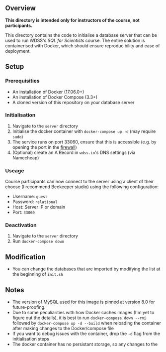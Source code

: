## Overview

**This directory is intended only for instructors of the course, not participants.**

This directory contains the code to initialise a database server that can be used to run WDSS's _SQL for Scientists_ course. The entire solution is containerised with Docker, which should ensure reproducibility and ease of deployment.

## Setup

### Prerequisities

- An installation of Docker (17.06.0+)
- An installation of Docker Compose (3.3+)
- A cloned version of this repository on your database server

### Initialisation

1. Navigate to the `server` directory
2. Initialise the docker container with `docker-compose up -d` (may require `sudo`)
3. The service runs on port 33060, ensure that this is accessible (e.g. by opening the port in the [firewall](https://www.cyberciti.biz/faq/how-to-open-firewall-port-on-ubuntu-linux-12-04-14-04-lts/))
4. (Optional) create an A Record in `wdss.io`'s DNS settings (via Namecheap) 

### Useage

Course participants can now connect to the server using a client of their choose (I recommend Beekeeper studio) using the following configuration:

- Username: `guest`
- Password: `relational`
- Host: Server IP or domain
- Port: `33060`

### Deactivation

1. Navigate to the `server` directory
2. Run `docker-compose down`

## Modification

- You can change the databases that are imported by modifying the list at the beginning of `init.sh`

## Notes

- The version of MySQL used for this image is pinned at version 8.0 for future-proofing.
- Due to some peculiarities with how Docker caches images (I'm yet to figure out the details), it is best to run `docker-compose down --rmi` followed by `docker-compose up -d --build` when reloading the container after making changes to the Docker/compose file
- If you want to debug issues with the container, drop the `-d` flag from the initialisation steps
- The docker container has no persistant storage, so any changes to the 
